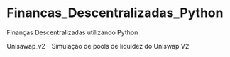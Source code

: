 # Financas_Descentralizadas_Python
Finanças Descentralizadas utilizando Python

Unisawap_v2 - Simulação de pools de liquidez do Uniswap V2
